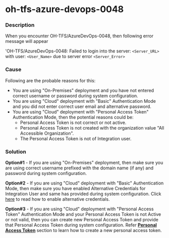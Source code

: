 # oh-tfs-azure-devops-0048

### Description

When you encounter OH-TFS/AzureDevOps-0048, then following error message will appear&#x20;

'OH-TFS/AzureDevOps-0048: Failed to login into the server: `<Server_URL>` with user: `<User_Name>` due to server error `<Server_Error>`

### Cause

Following are the probable reasons for this:

* You are using "On-Premises" deployment and you have not entered correct username or password during system configuration.
* You are using "Cloud" deployment with "Basic" Authentication Mode and you did not enter correct user email and alternative password.
* You are using "Cloud" deployment with "Personal Access Token" Authentication Mode, then the potential reasons could be:
  * Personal Access Token is not correct or not active.
  * Personal Access Token is not created with the organization value "All Accessible Organization".
  * The Personal Access Token is not of Integration user.

### Solution

**Option#1** - If you are using "On-Premises" deployment, then make sure you are using correct username prefixed with the domain name (if any) and password during system configuration.&#x20;

**Option#2** - If you are using "Cloud" deployment with "Basic" Authentication Mode, then make sure you have enabled Alternative Credentials for Integration User and same has provided during system configuration. Click [here](../../../../connectors/azure-devops.md) to read how to enable alternative credentials.

**Option#3** - If you are using "Cloud" deployment with "Personal Access Token" Authentication Mode and your Personal Access Token is not Active or not valid, then you can create new Personal Access Token and provide that Personal Access Token during system configuration. Refer [**Personal Access Token**](../../../../connectors/azure-devops.md#create-personal-access-token) section to learn how to create a new personal access token.&#x20;

